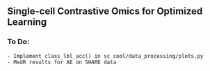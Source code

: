 ## Single-cell Contrastive Omics for Optimized Learning

### To Do:

    - Implement class_lbl_acc() in sc_cool/data_processing/plots.py
    - MedR results for AE on SHARE data